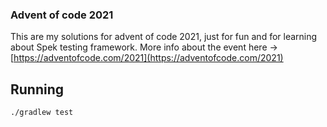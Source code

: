 ### Advent of code 2021

This are my solutions for advent of code 2021, just for fun and for learning about Spek testing framework. More info about the event here -> [https://adventofcode.com/2021](https://adventofcode.com/2021)


## Running

````bash
./gradlew test
````
